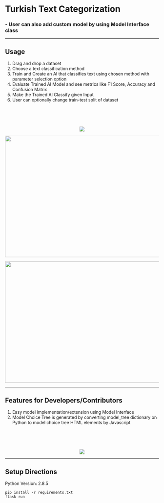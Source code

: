 # Turkish Text Categorization

### - User can also add custom model by using Model Interface class
    
---
## Usage    

1.  Drag and drop a dataset
2.  Choose a text classification method
3.  Train and Create an AI that classifies text using chosen method with parameter selection option
4.  Evaluate Trained AI Model and see metrics like F1 Score, Accuracy and Confusion Matrix
5.  Make the Trained AI Classify given Input
6.  User can optionally change train-test split of dataset 

<br>
<br>
<br>
<p align="center">
    <img src="https://github.com/DevMilk/AutoNLPClassifier/blob/main/usage/usage.gif">
</p>            

<p align="center">
  <img width =704 height=396 src="https://github.com/DevMilk/AutoNLPClassifier/blob/main/usage/screenshot.png">
</p>        
<p align="center">
  <img width =704 height=396 src="https://github.com/DevMilk/AutoNLPClassifier/blob/main/usage/screenshot2.png">
</p>       

---
## Features for Developers/Contributors    

1.  Easy model implementation/extension using Model Interface
2.  Model Choice Tree is generated by converting model_tree dictionary on Python to model choice tree HTML elements by Javascript 
<br>
<br>
<br>
<p align="center">
    <img src="https://github.com/DevMilk/AutoNLPClassifier/blob/main/usage/screenshot3.png">
</p>     

---
## Setup Directions

Python Version: 2.8.5

    pip install -r requirements.txt
    flask run


